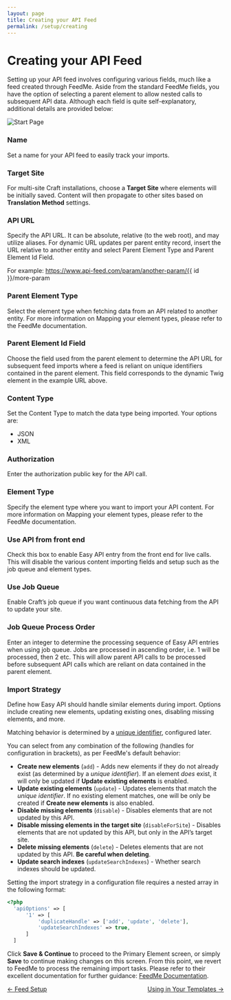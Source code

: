 ```yaml
---
layout: page
title: Creating your API Feed
permalink: /setup/creating
---
```

# Creating your API Feed

Setting up your API feed involves configuring various fields, much like a feed created through FeedMe. Aside from the standard FeedMe fields, you have the option of selecting a parent element to allow nested calls to subsequent API data. Although each field is quite self-explanatory, additional details are provided below:

![Start Page](/assets/img/feed-setup.jpg)

### Name

Set a name for your API feed to easily track your imports.

### Target Site

For multi-site Craft installations, choose a **Target Site** where elements will be initially saved. Content will then propagate to other sites based on **Translation Method** settings.

### API URL

Specify the API URL. It can be absolute, relative (to the web root), and may utilize aliases. For dynamic URL updates per parent entity record, insert the URL relative to another entity and select Parent Element Type and Parent Element Id Field.

For example: https://www.api-feed.com/param/another-param/{{ id }}/more-param

### Parent Element Type

Select the element type when fetching data from an API related to another entity. For more information on Mapping your element types, please refer to the FeedMe documentation.

### Parent Element Id Field

Choose the field used from the parent element to determine the API URL for subsequent feed imports where a feed is reliant on unique identifiers contained in the parent element. This field corresponds to the dynamic Twig element in the example URL above.

### Content Type

Set the Content Type to match the data type being imported. Your options are:

- JSON
- XML

### Authorization

Enter the authorization public key for the API call.

### Element Type

Specify the element type where you want to import your API content. For more information on Mapping your element types, please refer to the FeedMe documentation.

### Use API from front end

Check this box to enable Easy API entry from the front end for live calls. This will disable the various content importing fields and setup such as the job queue and element types.

### Use Job Queue

Enable Craft’s job queue if you want continuous data fetching from the API to update your site.

### Job Queue Process Order

Enter an integer to determine the processing sequence of Easy API entries when using job queue. Jobs are processed in ascending order, i.e. 1 will be processed, then 2 etc. This will allow parent API calls to be processed before subsequent API calls which are reliant on data contained in the parent element.

### Import Strategy

Define how Easy API should handle similar elements during import. Options include creating new elements, updating existing ones, disabling missing elements, and more.

<div class="alert alert-primary">
  Matching behavior is determined by a <a href="/setup/mapping#unique-identifiers">unique identifier</a>, configured later.
</div>

You can select from any combination of the following (handles for configuration in brackets), as per FeedMe's default behavior:

- **Create new elements** (`add`) - Adds new elements if they do not already exist (as determined by a _unique identifier_). If an element _does_ exist, it will only be updated if **Update existing elements** is enabled.
- **Update existing elements** (`update`) - Updates elements that match the _unique identifier_. If no existing element matches, one will be only be created if **Create new elements** is also enabled.
- **Disable missing elements** (`disable`) - Disables elements that are not updated by this API.
- **Disable missing elements in the target site** (`disableForSite`) - Disables elements that are not updated by this API, but only in the API’s target site.
- **Delete missing elements** (`delete`) - Deletes elements that are not updated by this API. **Be careful when deleting**.
- **Update search indexes** (`updateSearchIndexes`) - Whether search indexes should be updated.

Setting the import strategy in a configuration file requires a nested array in the following format:
```php
<?php
  'apiOptions' => [
      '1' => [
          'duplicateHandle' => ['add', 'update', 'delete'],
          'updateSearchIndexes' => true,
      ]
  ]
```

Click **Save & Continue** to proceed to the Primary Element screen, or simply **Save** to continue making changes on this screen. From this point, we revert to FeedMe to process the remaining import tasks. Please refer to their excellent documentation for further guidance: <a href="https://docs.craftcms.com/feed-me/v4/" target="_blank">FeedMe Documentation</a>.

<div style="display: flex; justify-content: space-between">
<a href="/setup/overview">← Feed Setup</a><a href="/setup/templates">Using in Your Templates →</a>
</div>